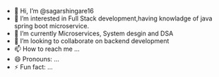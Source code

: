 - 👋 Hi, I’m @sagarshingare16
- 👀 I’m interested in Full Stack development,having knowladge of java spring boot microservice.
- 🌱 I’m currently Microservices, System desgin and DSA
- 💞️ I’m looking to collaborate on backend development
- 📫 How to reach me ...
- 😄 Pronouns: ...
- ⚡ Fun fact: ...

<!---
sagarshingare16/sagarshingare16 is a ✨ special ✨ repository because its `README.md` (this file) appears on your GitHub profile.
You can click the Preview link to take a look at your changes.
--->
